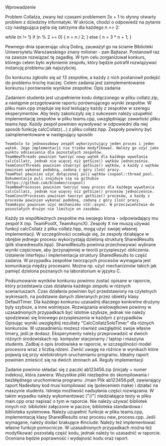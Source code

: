 Wprowadzenie

Problem Collatza, zwany też czasami problemem 3x + 1 to słynny otwarty problem z dziedziny informatyki. W skrócie, chodzi o odpowiedź na pytanie czy następująca pętla się zatrzyma dla każdego n >= 2:

while (n != 1)
    if (n % 2 == 0) { n = n / 2; }
    else { n = 3 * n + 1; }

Pewnego dnia spacerując ulicą Dobrą, zauważył go na ścianie Biblioteki Uniwersytetu Warszawskiego znany milioner - pan Bajtazar. Postanowił raz na zawsze rozwiązać tę zagadkę. W tym celu zorganizował konkurs, którego celem było wyłonienie zespołu, który będzie potrafił rozwiązywać instancję problemu jak najszybciej.

Do konkursu zgłosiło się aż 13 zespołów, a każdy z nich postanowił podejść do problemu trochę inaczej. Celem zadania jest zaimplementowanie konkursu i porównanie wyników zespołów.
Opis zadania

Zadaniem studenta jest uzupełnienie kodu dołączonego w pliku collatz.zip, a następnie przygotowanie raportu porównującego wyniki zespołów. W pliku main.cpp znajduje się kod testujący każdy z zespołów w szeregu eksperymentów. Aby testy zakończyły się z sukcesem należy uzupełnić implementację zespołów w pliku teams.cpp, uwzględniając zawartość pliku teams.hpp. Każdy zespół powinien wywoływać w odpowiedni dla niej sposób funkcję calcCollatz(...) z pliku collatz.hpp. Zespoły powinny być zaimplementowane w następujący sposób:

    TeamSolo to jednoosobowy zespół wykorzystujący jeden proces i jeden wątek. Jego implementacji nie trzeba modyfikować. Należy go użyć jako punktu odniesienia dla pozostałych zespołów.
    TeamNewThreads powinien tworzyć nowy wątek dla każdego wywołania calcCollatz, jednak nie więcej niż getSize() wątków jednocześnie.
    TeamConstThreads powinien utworzyć getSize() wątków, a każdy z wątków powinien wykonać podobną, zadaną z góry ilość pracy.
    TeamPool powinien użyć dołączonej puli wątków cxxpool::thread_pool. Dokumentacja puli znajduje się na githubie (https://github.com/bloomen/cxxpool)
    TeamNewProcesses powinien tworzyć nowy proces dla każdego wywołania calcCollatz, jednak nie więcej niż getSize() procesów jednocześnie.
    TeamConstProcesses powinien tworzyć getSize() procesów, a każdy z procesów powinien wykonać podobną, zadaną z góry ilość pracy.
    TeamAsync powinien użyć mechanizmu std::async. W przeciwieństwie do pozostałych drużyn nie limituje on zasobów.

Każdy ze współbieżnych zespołów ma swojego klona - odpowiadający mu zespół X (np. TeamPoolX, TeamAsyncX). Zespoły X nie muszą używać funkcji calcCollatz z pliku collatz.hpp, mogą użyć swojej własnej implementacji. W szczególności oczekuje się, że zespoły działające w obrębie jednego procesu wykorzystają dzieloną strukturę SharedResults (plik sharedresults.hpp). SharedResults powinna przechowywać wybrane wyniki częściowe, aby (przynajmniej w teorii) przyspieszyć obliczenia. Ustalenie interfejsu i implementacja struktury SharedResults to część zadania. W przypadku zespołów tworzących procesów wymagana jest komunikacja między procesami. Można np. użyć mechanizmów takich jak pamięć dzielona poznanych na laboratorium w języku C.

Podsumowanie wyników konkursu powinno zostać opisane w raporcie, który przedstawia czas działania każdego zespołu w różnych scenariuszach. Czas działania powinien być przedstawiony na czytelnych wykresach, na podstawie danych zbieranych przez obiekty klasy DefaultTimer. Dla każdego konkursu uzasadnij dlaczego konkretne drużyny były szybsze, a inne wolniejsze. Rozwiązania wielowątkowe powinny w uzasadnionych przypadkach być istotnie szybsze, jednak nie należy spodziewać się liniowego przyspieszenia w każdym z przypadków. Opisując wyniki uwzględnij rezultaty "CalcCollatzSoloTimer" dla różnych konkursów. W uzasadnieniu możesz również uwzględnić swoje własne timery, jeśli je dodasz. Eksperymenty należy przeprowadzić w dwóch różnych środowiskach np. komputer stacjonarny / laptop i maszyna students. Zadbaj o opis środowiska w raporcie, w szczególności model procesora wraz z liczbą rdzeni. Zwróć uwagę na różnice w wynikach które pojawią się przy wielokrotnym uruchamianiu programu. Idealny raport powinien zmieścić się na dwóch stronach a4.
Reguły implementacji

Zadanie powinno składać się z paczki ab123456.zip (inicjały + numer indeksu), która zawiera:
Wszystkie pliki niezbędne do skompilowania i bezbłędnego uruchomienia programu ./main
Plik ab123456.pdf, zawierający raport
Nadesłany kod musi kompilować się (poleceniem make) i działać na maszynie students.
Istnieje możliwość nadsyłania części rozwiązania. W takim wypadku należy wykomentować ("//") niedziałające testy w pliku main.cpp oraz napisać o tym w raporcie.
Nie należy używać bibliotek innych niż: biblioteki załączone w paczce, biblioteka standardowa i biblioteka systemowa.
Należy uzupełnić funkcje w pliku teams.cpp, implementację klasy SharedResults oraz procesu new_process.cpp.
Jeśli wymagane, należy dodać brakujące #include. Należy też implementować własne funkcje pomocnicze.
W uzasadnionych przypadkach można też modyfikować pozostałą część kodu, jednak należy to uzasadnić w raporcie.
Oceniana będzie poprawność i wydajność kodu oraz raport.
